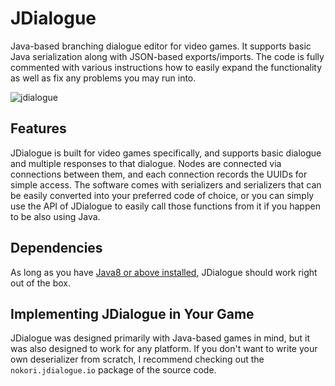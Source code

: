 # JDialogue
Java-based branching dialogue editor for video games. It supports basic Java serialization along with JSON-based exports/imports. The code is fully commented with various instructions how to easily expand the functionality as well as fix any problems you may run into.

![jdialogue](https://user-images.githubusercontent.com/6147299/41993374-e45260b2-7a10-11e8-8698-b03e248ba2fc.png)

## Features
JDialogue is built for video games specifically, and supports basic dialogue and multiple responses to that dialogue. Nodes are connected via connections between them, and each connection records the UUIDs for simple access. The software comes with serializers and serializers that can be easily converted into your preferred code of choice, or you can simply use the API of JDialogue to easily call those functions from it if you happen to be also using Java. 

## Dependencies
As long as you have [Java8 or above installed](https://java.com/en/), JDialogue should work right out of the box. 

## Implementing JDialogue in Your Game
JDialogue was designed primarily with Java-based games in mind, but it was also designed to work for any platform. If you don't want to write your own deserializer from scratch, I recommend checking out the `nokori.jdialogue.io` package of the source code.
